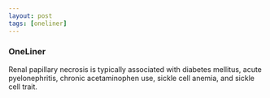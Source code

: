 ```yaml
---
layout: post
tags: [oneliner]
---
```



### OneLiner

Renal papillary necrosis is typically associated with diabetes mellitus, acute pyelonephritis, chronic acetaminophen use, sickle cell anemia, and sickle cell trait.
